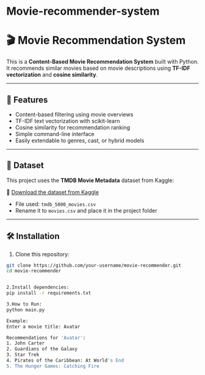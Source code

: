 # Movie-recommender-system
# 🎬 Movie Recommendation System

This is a **Content-Based Movie Recommendation System** built with Python. It recommends similar movies based on movie descriptions using **TF-IDF vectorization** and **cosine similarity**.

---

## 🚀 Features

- Content-based filtering using movie overviews
- TF-IDF text vectorization with scikit-learn
- Cosine similarity for recommendation ranking
- Simple command-line interface
- Easily extendable to genres, cast, or hybrid models

---

## 📁 Dataset

This project uses the **TMDB Movie Metadata** dataset from Kaggle:

🔗 [Download the dataset from Kaggle](https://www.kaggle.com/datasets/tmdb/tmdb-movie-metadata)

- File used: `tmdb_5000_movies.csv`
- Rename it to `movies.csv` and place it in the project folder

---

## 🛠️ Installation

1. Clone this repository:

```bash
git clone https://github.com/your-username/movie-recommender.git
cd movie-recommender


2.Install dependencies:
pip install -r requirements.txt

3.How to Run:
python main.py

Example:
Enter a movie title: Avatar

Recommendations for 'Avatar':
1. John Carter
2. Guardians of the Galaxy
3. Star Trek
4. Pirates of the Caribbean: At World's End
5. The Hunger Games: Catching Fire
